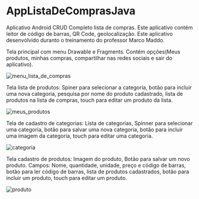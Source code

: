 # AppListaDeComprasJava
Aplicativo Android CRUD Completo lista de compras. Este aplicativo contém leitor de código de barras, QR Code, geolocalização.
Este aplicativo desenvolvido duranto o treinamento do professor Marco Maddo.

Tela principal com menu Drawable e Fragments. Contém opções(Meus produtos, minhas compras, compartilhar nas redes sociais e sair do aplicativo).

![menu_lista_de_compras](https://user-images.githubusercontent.com/47039818/199251657-8d5bed56-cde5-49f3-a757-dd574eaec658.png)

Tela lista de produtos: Spiner para selecionar a categoria, botão para incluir uma nova categoria, pesquisa por nome do produto cadastrado, lista de produtos
na lista de compras, touch para editar um produto da lista.

![meus_produtos](https://user-images.githubusercontent.com/47039818/199251924-a06f0897-cf61-42c9-a3d3-eec8225c24e9.png)

Tela de cadastro de categorias: Lista de categorias, Spinner para selecionar uma categoria, botão para salvar uma nova categoria, botão para incluir uma
imagem da categoria, touch para editar uma categoria.

![categoria](https://user-images.githubusercontent.com/47039818/199252087-e1fa3947-f13b-4d0b-8efa-44d5c377281a.png)

Tela cadastro de produtos: Imagem do produto, Botão para salvar um novo produto. Campos: Nome, quantidade, unidade, preço e código de barras, botão para ler
código de barras, lista de produtos cadastrados, botão para incluir um produto, touch para editar um produto.

![produto](https://user-images.githubusercontent.com/47039818/199252259-be839193-3126-43f4-9daa-783605510a9a.png)

